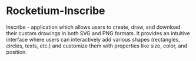 # Rocketium-Inscribe
Inscribe - application which allows users to create, draw, and download their custom drawings in both SVG and PNG formats. It provides an intuitive interface where users can interactively add various shapes (rectangles, circles, texts, etc.) and customize them with properties like size, color, and position.
